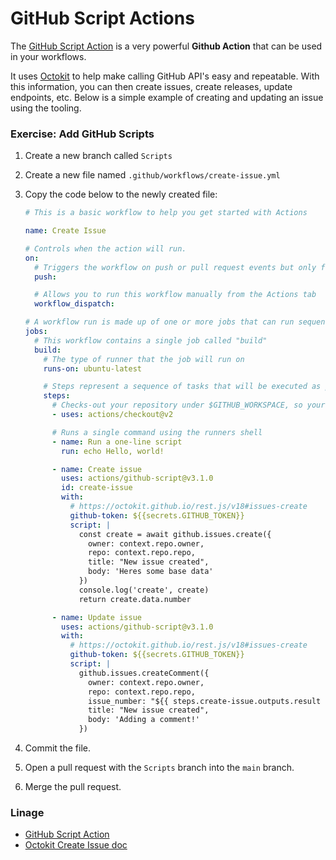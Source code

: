 # GitHub Script Actions

The [GitHub Script Action](https://github.com/marketplace/actions/github-script) is a very powerful **Github Action** that can be used in your workflows.

It uses [Octokit](https://github.com/octokit/rest.js/) to help make calling GitHub API's easy and repeatable.
With this information, you can then create issues, create releases, update endpoints, etc. Below is a simple example of creating and updating an issue using the tooling.


### Exercise: Add GitHub Scripts

1. Create a new branch called `Scripts`
1. Create a new file named `.github/workflows/create-issue.yml`
1. Copy the code below to the newly created file:

    ```yaml
    # This is a basic workflow to help you get started with Actions

    name: Create Issue

    # Controls when the action will run.
    on:
      # Triggers the workflow on push or pull request events but only for the main branch
      push:

      # Allows you to run this workflow manually from the Actions tab
      workflow_dispatch:

    # A workflow run is made up of one or more jobs that can run sequentially or in parallel
    jobs:
      # This workflow contains a single job called "build"
      build:
        # The type of runner that the job will run on
        runs-on: ubuntu-latest

        # Steps represent a sequence of tasks that will be executed as part of the job
        steps:
          # Checks-out your repository under $GITHUB_WORKSPACE, so your job can access it
          - uses: actions/checkout@v2

          # Runs a single command using the runners shell
          - name: Run a one-line script
            run: echo Hello, world!

          - name: Create issue
            uses: actions/github-script@v3.1.0
            id: create-issue
            with:
              # https://octokit.github.io/rest.js/v18#issues-create
              github-token: ${{secrets.GITHUB_TOKEN}}
              script: |
                const create = await github.issues.create({
                  owner: context.repo.owner,
                  repo: context.repo.repo,
                  title: "New issue created",
                  body: 'Heres some base data'
                })
                console.log('create', create)
                return create.data.number

          - name: Update issue
            uses: actions/github-script@v3.1.0
            with:
              # https://octokit.github.io/rest.js/v18#issues-create
              github-token: ${{secrets.GITHUB_TOKEN}}
              script: |
                github.issues.createComment({
                  owner: context.repo.owner,
                  repo: context.repo.repo,
                  issue_number: "${{ steps.create-issue.outputs.result }}",
                  title: "New issue created",
                  body: 'Adding a comment!'
                })
    ```

1. Commit the file.
1. Open a pull request with the `Scripts` branch into the `main` branch.
1. Merge the pull request.

### Linage
- [GitHub Script Action](https://github.com/marketplace/actions/github-script)
- [Octokit Create Issue doc](https://octokit.github.io/rest.js/v18#issues-create)
